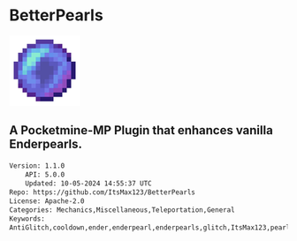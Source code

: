 # BetterPearls
<img src="https://raw.githubusercontent.com/ItsMax123/BetterPearls/477d72f91674e0ac44a2eacf8d12d82438646018/BetterPearls.png" width="128" height="128" />

## A Pocketmine-MP Plugin that enhances vanilla Enderpearls.
```properties
Version: 1.1.0
    API: 5.0.0
    Updated: 10-05-2024 14:55:37 UTC
Repo: https://github.com/ItsMax123/BetterPearls
License: Apache-2.0
Categories: Mechanics,Miscellaneous,Teleportation,General
Keywords: AntiGlitch,cooldown,ender,enderpearl,enderpearls,glitch,ItsMax123,pearl,phase,timer
```